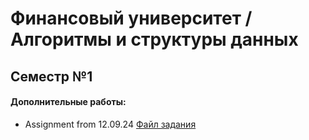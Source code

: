 # Финансовый университет / Алгоритмы и структуры данных

## Семестр №1

#### Дополнительные работы:
- Assignment from 12.09.24 [Файл задания](https://ru.yougile.com/user-data/704b5ad0-9029-44d0-b34a-d1f74c1566d8/ПпП%20ДЗ%20к%201%20семинару.pdf)



 
